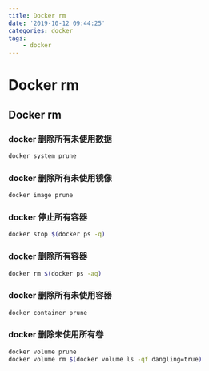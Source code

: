 ```yaml
---
title: Docker rm
date: '2019-10-12 09:44:25'
categories: docker
tags:
    - docker
---
```


# Docker rm

## Docker rm

### docker 删除所有未使用数据

```bash
docker system prune
```

### docker 删除所有未使用镜像

```bash
docker image prune
```

### docker 停止所有容器

```bash
docker stop $(docker ps -q)
```

### docker 删除所有容器

```bash
docker rm $(docker ps -aq)
```

### docker 删除所有未使用容器

```bash
docker container prune
```

### docker 删除未使用所有卷

```bash
docker volume prune
docker volume rm $(docker volume ls -qf dangling=true)
```
